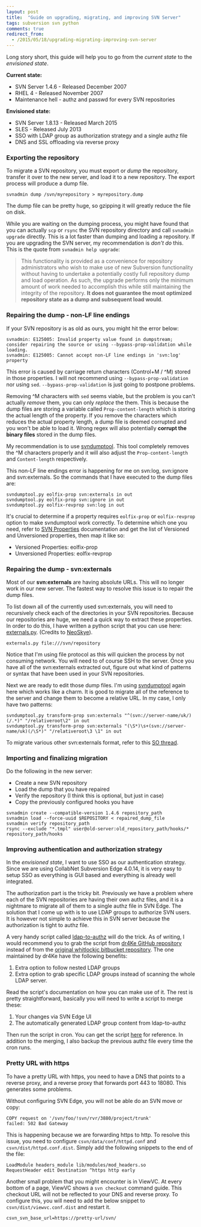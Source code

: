 ```yaml
---
layout: post
title:  "Guide on upgrading, migrating, and improving SVN Server"
tags: subversion svn python
comments: true
redirect_from:
  - /2015/05/18/upgrading-migrating-improving-svn-server
---
```


Long story short, this guide will help you to go from the *current state* to the *envisioned state*.

__Current state:__

- SVN Server 1.4.6 - Released December 2007
- RHEL 4 - Released November 2007
- Maintenance hell - authz and passwd for every SVN repositories

__Envisioned state:__

- SVN Server 1.8.13 - Released March 2015
- SLES - Released July 2013
- SSO with LDAP group as authorization strategy and a single authz file
- DNS and SSL offloading via reverse proxy

### Exporting the repository

To migrate a SVN repository, you must export or *dump* the repository, transfer it over to the new server, and load it to a new repository. The export process will produce a dump file.

```
svnadmin dump /svn/myrepository > myrepository.dump
```

The dump file can be pretty huge, so gzipping it will greatly reduce the file on disk.

While you are waiting on the dumping process, you might have found that you can actually `scp` or `rsync` the SVN repository directory and call `svnadmin upgrade` directly. This is a lot faster than dumping and loading a repository. If you are upgrading the SVN server, my recommendation is *don't do* this. This is the quote from `svnadmin help upgrade`:

> This functionality is provided as a convenience for repository
administrators who wish to make use of new Subversion functionality
without having to undertake a potentially costly full repository dump
and load operation.  As such, the upgrade performs only the minimum
amount of work needed to accomplish this while still maintaining the
integrity of the repository. __It does not guarantee the most optimized
repository state as a dump and subsequent load would__.

### Repairing the dump - non-LF line endings

If your SVN repository is as old as ours, you might hit the error below:

```
svnadmin: E125005: Invalid property value found in dumpstream; consider repairing the source or using --bypass-prop-validation while loading.
svnadmin: E125005: Cannot accept non-LF line endings in 'svn:log' property
```

This error is caused by carriage return characters (Control+M / ^M) stored in those properties. I will not recommend using `--bypass-prop-validation` nor using `sed`. `--bypass-prop-validation` is just going to postpone problems.

Removing ^M characters with `sed` seems viable, but the problem is you can't actually *remove* them, you can only *replace* the them. This is because the dump files are storing a variable called `Prop-content-length` which is storing the actual length of the property. If you remove the characters which reduces the actual property length, a dump file is deemed corrupted and you won't be able to load it. Wrong regex will also potentially __corrupt the binary files__ stored in the dump files.

My recommendation is to use [svndumptool][svndumptool]. This tool completely removes the ^M characters properly and it will also adjust the `Prop-content-length` and `Content-length` respectively.

This non-LF line endings error is happening for me on svn:log, svn:ignore and svn:externals. So the commands that I have executed to the dump files are:

```
svndumptool.py eolfix-prop svn:externals in out
svndumptool.py eolfix-prop svn:ignore in out
svndumptool.py eolfix-revprop svn:log in out
```

It's crucial to determine if a property requires `eolfix-prop` or `eolfix-revprop` option to make svndumptool work correctly. To determine which one you need, refer to [SVN Properties](http://svnbook.red-bean.com/en/1.7/svn.ref.properties.html) documentation and get the list of Versioned and Unversioned properties, then map it like so:

- Versioned Properties: eolfix-prop
- Unversioned Properties: eolfix-revprop

### Repairing the dump - svn:externals

Most of our __svn:externals__ are having absolute URLs. This will no longer work in our new server. The fastest way to resolve this issue is to repair the dump files.

To list down all of the currently used svn:externals, you will need to recursively check each of the directories in your SVN repositories. Because our repositories are huge, we need a quick way to extract these properties. In order to do this, I have written a python script that you can use here: [externals.py](https://gist.github.com/ceilfors/741d8152106a310dd454). (Credits to [NeoSkye](http://stackoverflow.com/a/10286163/2464295)).

```
externals.py file:///svn/repository
```

Notice that I'm using file protocol as this will quicken the process by not consuming network. You will need to of course SSH to the server. Once you have all of the svn:externals extracted out, figure out what kind of patterns or syntax that have been used in your SVN repositories.

Next we are ready to edit those dump files. I'm using [svndumptool][svndumptool] again here which works like a charm. It is good to migrate all of the reference to the server and change them to become a relative URL. In my case, I only have two patterns:

```
svndumptool.py transform-prop svn:externals "^(svn://server-name/uk/)(/.*)" "/relativeroot\2" in out
svndumptool.py transform-prop svn:externals "(\S*)\s+(svn://server-name/uk)(/\S*)" "/relativeroot\3 \1" in out
```

To migrate various other svn:externals format, refer to this [SO thread](http://stackoverflow.com/questions/21292688/regex-for-svndumptool).

### Importing and finalizing migration
Do the following in the new server:

- Create a new SVN repository
- Load the dump that you have repaired
- Verify the repository (I think this is optional, but just in case)
- Copy the previously configured hooks you have

``` 
svnadmin create --compatible-version 1.4.6 repository_path
svnadmin load --force-uuid $REPOSITORY < repaired_dump_file
svnadmin verify repository_path
rsync --exclude "*.tmpl" user@old-server:old_repository_path/hooks/* repository_path/hooks
```

### Improving authentication and authorization strategy
In the *envisioned state*, I want to use SSO as our authentication strategy. Since we are using CollabNet Subversion Edge 4.0.14, it is very easy to setup SSO as everything is GUI based and everything is already well integrated.

The authorization part is the tricky bit. Previously we have a problem where each of the SVN repositories are having their own authz files, and it is a nightmare to migrate all of them to a single authz file in SVN Edge. The solution that I come up with is to use LDAP groups to authorize SVN users. It is however not simple to achieve this in SVN server because the authorization is tight to authz file.

A very handy script called [ldap-to-authz][ldap-to-authz] will do the trick. As of writing, I would recommend you to grab the script from [dr4Ke GitHub repository][ldap-to-authz] instead of from the [original whitlockjc bitbucket repository](https://bitbucket.org/whitlockjc/jw-tools). The one maintained by dr4Ke have the following benefits:

1. Extra option to follow nested LDAP groups
2. Extra option to grab specific LDAP groups instead of scanning the whole LDAP server.

Read the script's documentation on how you can make use of it. The rest is pretty straightforward, basically you will need to write a script to merge these:

1. Your changes via SVN Edge UI
2. The automatically generated LDAP group content from ldap-to-authz

Then run the script in cron. You can get the script [here](http://serverfault.com/a/401181) for reference. In addition to the merging, I also backup the previous authz file every time the cron runs.

### Pretty URL with https
To have a pretty URL with https, you need to have a DNS that points to a reverse proxy,
and a reverse proxy that forwards port 443 to 18080. This generates some problems.

Without configuring SVN Edge, you will not be able do an SVN move or copy:

```
COPY request on '/svn/foo/!svn/rvr/3880/project/trunk'
failed: 502 Bad Gateway
```

This is happening because we are forwarding https to http. To resolve this issue, you need to configure `csvn/data/conf/httpd.conf` and `csvn/dist/httpd.conf.dist`. Simply add the following snippets to the end of the file:

```
LoadModule headers_module lib/modules/mod_headers.so
RequestHeader edit Destination ^https http early
```

Another small problem that you might encounter is in ViewVC. At every bottom of a page, ViewVC shows a `svn checkout` command guide. This checkout URL will not be reflected to your DNS and reverse proxy. To configure this, you will need to add the below snippet to `csvn/dist/viewvc.conf.dist` and restart it.

```
csvn_svn_base_url=https://pretty-url/svn/
```

 [svndumptool]: https://github.com/jwiegley/svndumptool
 [ldap-to-authz]: https://github.com/dr4Ke/ldap-to-svn-authz